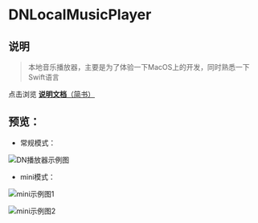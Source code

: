 # DNLocalMusicPlayer

## 说明

> 本地音乐播放器，主要是为了体验一下MacOS上的开发，同时熟悉一下Swift语言

点击浏览 [**说明文档**（简书）](https://www.jianshu.com/p/2d847ae52ab1)

## 预览：

- 常规模式：

![DN播放器示例图](https://s1.ax1x.com/2020/10/12/02IexA.png)

- mini模式：

![mini示例图1](https://s1.ax1x.com/2020/10/12/02IRqx.png)

![mini示例图2](https://s1.ax1x.com/2020/10/12/02I4IO.png)
